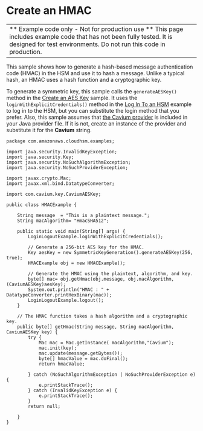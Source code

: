 # Create an HMAC<a name="java-sample-hmac"></a>


|  | 
| --- |
|  \*\* Example code only \- Not for production use \*\* This page includes example code that has not been fully tested\. It is designed for test environments\. Do not run this code in production\.  | 

This sample shows how to generate a hash\-based message authentication code \(HMAC\) in the HSM and use it to hash a message\. Unlike a typical hash, an HMAC uses a hash function and a cryptographic key\. 

To generate a symmetric key, this sample calls the `generateAESKey()` method in the [Create an AES Key](java-sample-aes-key.md) sample\. It uses the `loginWithExplicitCredentials()` method in the [Log In To an HSM](java-sample-login.md) example to log in to the HSM, but you can substitute the login method that you prefer\. Also, this sample assumes that [the Cavium provider](use-cavium-provider.md) is included in your Java provider file\. If it is not, create an instance of the provider and substitute it for the **Cavium** string\. 

```
package com.amazonaws.cloudhsm.examples;

import java.security.InvalidKeyException;
import java.security.Key;
import java.security.NoSuchAlgorithmException;
import java.security.NoSuchProviderException;

import javax.crypto.Mac;
import javax.xml.bind.DatatypeConverter;

import com.cavium.key.CaviumAESKey;

public class HMACExample {

    String message  = "This is a plaintext message.";
    String macAlgorithm= "HmacSHA512";

    public static void main(String[] args) {
        LoginLogoutExample.loginWithExplicitCredentials();
        
        // Generate a 256-bit AES key for the HMAC.
        Key aesKey = new SymmetricKeyGeneration().generateAESKey(256, true);
        HMACExample obj = new HMACExample();
        
        // Generate the HMAC using the plaintext, algorithm, and key.
        byte[] mac= obj.getHmac(obj.message, obj.macAlgorithm, (CaviumAESKey)aesKey);
        System.out.println("HMAC : " + DatatypeConverter.printHexBinary(mac));
        LoginLogoutExample.logout();
    }
    
    // The HMAC function takes a hash algorithm and a cryptographic key.
    public byte[] getHmac(String message, String macAlgorithm, CaviumAESKey key) {
        try {
            Mac mac = Mac.getInstance( macAlgorithm,"Cavium");
            mac.init(key);
            mac.update(message.getBytes());
            byte[] hmacValue = mac.doFinal();
            return hmacValue;

        } catch (NoSuchAlgorithmException | NoSuchProviderException e) {
            e.printStackTrace();
        } catch (InvalidKeyException e) {
            e.printStackTrace();
        }
        return null;

    }
}
```